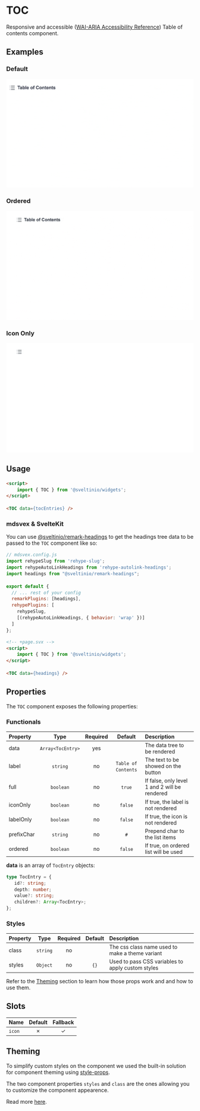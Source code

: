 # TOC

Responsive and accessible ([WAI-ARIA Accessibility Reference]) Table of contents component.

## Examples

### Default

<img src="./assets/images/default.gif" alt="TOC - Default Styles" />

### Ordered

<img src="./assets/images/ordered.gif" alt="TOC - Ordered List" />

### Icon Only

<img src="./assets/images/icon-only.gif" alt="TOC - Icon Only" />

## Usage

```html
<script>
    import { TOC } from '@sveltinio/widgets';
</script>

<TOC data={tocEntries} />
```

### mdsvex & SvelteKit

You can use [@sveltinio/remark-headings](https://github.com/sveltinio/remark-headings) to get the headings tree data to be passed to the `TOC` component like so:

```javascript
// mdsvex.config.js
import rehypeSlug from 'rehype-slug';
import rehypeAutoLinkHeadings from 'rehype-autolink-headings';
import headings from "@sveltinio/remark-headings";

export default {
  // ... rest of your config
  remarkPlugins: [headings],
  rehypePlugins: [
    rehypeSlug,
    [(rehypeAutoLinkHeadings, { behavior: 'wrap' })]
  ]
};
```

```html
<!-- +page.svx -->
<script>
    import { TOC } from '@sveltinio/widgets';
</script>

<TOC data={headings} />
```

## Properties

The `TOC` component exposes the following properties:

### Functionals

| Property   | Type              | Required | Default             | Description                                   |
| :--------- | :---------------: | :------: | :-----------------: | :-------------------------------------------- |
| data       | `Array<TocEntry>` |   yes    |                     | The data tree to be rendered                  |
| label      | `string`          |   no     | `Table of Contents` | The text to be showed on the button           |
| full       | `boolean`         |   no     | `true`              | If false, only level 1 and 2 will be rendered |
| iconOnly   | `boolean`         |   no     | `false`             | If true, the label is not rendered            |
| labelOnly  | `boolean`         |   no     | `false`             | If true, the icon is not rendered             |
| prefixChar | `string`          |   no     | `#`                 | Prepend char to the list items                |
| ordered    | `boolean`         |   no     | `false`             | If true, on ordered list will be used         |

**data** is an array of `TocEntry` objects:

```typescript
type TocEntry = {
   id?: string;
   depth: number;
   value?: string;
   children?: Array<TocEntry>;
};
```

### Styles

| Property   | Type     | Required | Default | Description                                       |
| :--------- | :------: | :------: | :-----: | :------------------------------------------------ |
| class      | `string` |   no     |         | The css class name used to make a theme variant   |
| styles     | `Object` |   no     | `{}`    | Used to pass CSS variables to apply custom styles |

Refer to the [Theming](#theming) section to learn how those props work and and how to use them.

## Slots

| Name   | Default | Fallback |
| :----- | :-----: | :------: |
| `icon` | ✗       |    ✓     |

## Theming

To simplify custom styles on the component we used the built-in solution for component theming using [style-props].

The two component properties `styles` and `class` are the ones allowing you to customize the component appearence.

Read more [here](./THEMING.md).

<!-- Resources -->
[style-props]: https://svelte.dev/docs#template-syntax-component-directives---style-props
[WAI-ARIA Accessibility Reference]: https://www.w3.org/WAI/ARIA/apg/patterns/menubutton/
